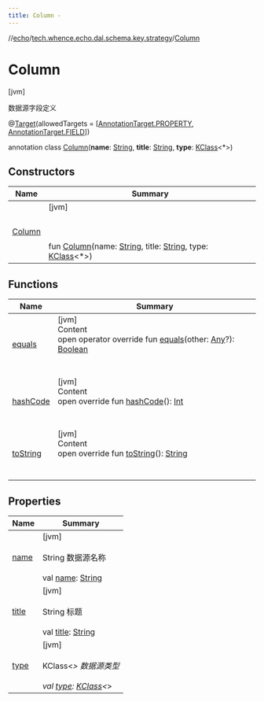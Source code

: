 ```yaml
---
title: Column -
---
```

//[echo](../../index.md)/[tech.whence.echo.dal.schema.key.strategy](../index.md)/[Column](index.md)



# Column  
 [jvm] 

数据源字段定义

@[Target](https://kotlinlang.org/api/latest/jvm/stdlib/kotlin.annotation/-target/index.html)(allowedTargets = [[AnnotationTarget.PROPERTY](https://kotlinlang.org/api/latest/jvm/stdlib/kotlin.annotation/-annotation-target/-p-r-o-p-e-r-t-y/index.html), [AnnotationTarget.FIELD](https://kotlinlang.org/api/latest/jvm/stdlib/kotlin.annotation/-annotation-target/-f-i-e-l-d/index.html)])  
  
annotation class [Column](index.md)(**name**: [String](https://kotlinlang.org/api/latest/jvm/stdlib/kotlin/-string/index.html), **title**: [String](https://kotlinlang.org/api/latest/jvm/stdlib/kotlin/-string/index.html), **type**: [KClass](https://kotlinlang.org/api/latest/jvm/stdlib/kotlin.reflect/-k-class/index.html)<*>)   


## Constructors  
  
|  Name|  Summary| 
|---|---|
| [Column](-column.md)|  [jvm] <br><br><br><br>fun [Column](-column.md)(name: [String](https://kotlinlang.org/api/latest/jvm/stdlib/kotlin/-string/index.html), title: [String](https://kotlinlang.org/api/latest/jvm/stdlib/kotlin/-string/index.html), type: [KClass](https://kotlinlang.org/api/latest/jvm/stdlib/kotlin.reflect/-k-class/index.html)<*>)   <br>


## Functions  
  
|  Name|  Summary| 
|---|---|
| [equals](../../tech.whence.echo.webclient.response.exception/-response-unrecognized-exception/index.md#kotlin/Any/equals/#kotlin.Any?/PointingToDeclaration/)| [jvm]  <br>Content  <br>open operator override fun [equals](../../tech.whence.echo.webclient.response.exception/-response-unrecognized-exception/index.md#kotlin/Any/equals/#kotlin.Any?/PointingToDeclaration/)(other: [Any](https://kotlinlang.org/api/latest/jvm/stdlib/kotlin/-any/index.html)?): [Boolean](https://kotlinlang.org/api/latest/jvm/stdlib/kotlin/-boolean/index.html)  <br><br><br>
| [hashCode](../../tech.whence.echo.webclient.response.exception/-response-unrecognized-exception/index.md#kotlin/Any/hashCode/#/PointingToDeclaration/)| [jvm]  <br>Content  <br>open override fun [hashCode](../../tech.whence.echo.webclient.response.exception/-response-unrecognized-exception/index.md#kotlin/Any/hashCode/#/PointingToDeclaration/)(): [Int](https://kotlinlang.org/api/latest/jvm/stdlib/kotlin/-int/index.html)  <br><br><br>
| [toString](../../tech.whence.echo.webclient.response.exception/-response-unrecognized-exception/index.md#kotlin/Any/toString/#/PointingToDeclaration/)| [jvm]  <br>Content  <br>open override fun [toString](../../tech.whence.echo.webclient.response.exception/-response-unrecognized-exception/index.md#kotlin/Any/toString/#/PointingToDeclaration/)(): [String](https://kotlinlang.org/api/latest/jvm/stdlib/kotlin/-string/index.html)  <br><br><br>


## Properties  
  
|  Name|  Summary| 
|---|---|
| [name](index.md#tech.whence.echo.dal.schema.key.strategy/Column/name/#/PointingToDeclaration/)|  [jvm] <br><br>String 数据源名称<br><br>val [name](index.md#tech.whence.echo.dal.schema.key.strategy/Column/name/#/PointingToDeclaration/): [String](https://kotlinlang.org/api/latest/jvm/stdlib/kotlin/-string/index.html)   <br>
| [title](index.md#tech.whence.echo.dal.schema.key.strategy/Column/title/#/PointingToDeclaration/)|  [jvm] <br><br>String 标题<br><br>val [title](index.md#tech.whence.echo.dal.schema.key.strategy/Column/title/#/PointingToDeclaration/): [String](https://kotlinlang.org/api/latest/jvm/stdlib/kotlin/-string/index.html)   <br>
| [type](index.md#tech.whence.echo.dal.schema.key.strategy/Column/type/#/PointingToDeclaration/)|  [jvm] <br><br>KClass<*> 数据源类型<br><br>val [type](index.md#tech.whence.echo.dal.schema.key.strategy/Column/type/#/PointingToDeclaration/): [KClass](https://kotlinlang.org/api/latest/jvm/stdlib/kotlin.reflect/-k-class/index.html)<*>   <br>

